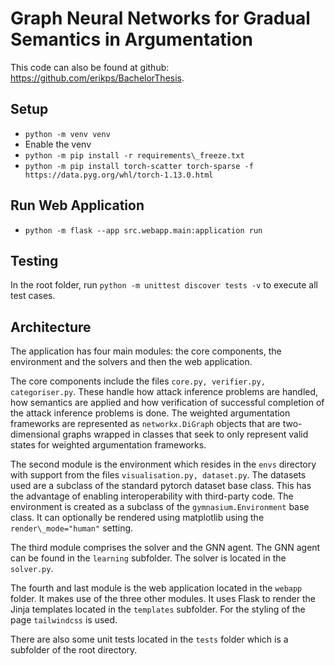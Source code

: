 # Graph Neural Networks for Gradual Semantics in Argumentation

This code can also be found at github: https://github.com/erikps/BachelorThesis.

## Setup

- `python -m venv venv`
- Enable the venv
- `python -m pip install -r requirements\_freeze.txt`
- `python -m pip install torch-scatter torch-sparse -f https://data.pyg.org/whl/torch-1.13.0.html`

## Run Web Application
- `python -m flask --app src.webapp.main:application run`

## Testing

In the root folder, run `python -m unittest discover tests -v` to execute all test cases.

## Architecture 

The application has four main modules: the core components, the environment and the solvers and then the web application.

The core components include the files `core.py, verifier.py, categoriser.py`. These handle how attack inference problems are handled, how semantics are applied and how verification of successful completion of the attack inference problems is done. The weighted argumentation frameworks are represented as `networkx.DiGraph` objects that are two-dimensional graphs wrapped in classes that seek to only represent valid states for weighted argumentation frameworks.

The second module is the environment which resides in the `envs` directory with support from the files `visualisation.py, dataset.py`. The datasets used are a subclass of the standard pytorch dataset base class. This has the advantage of enabling interoperability with third-party code. The environment is created as a subclass of the `gymnasium.Environment` base class. It can optionally be rendered using matplotlib using the `render\_mode="human"` setting. 

The third module comprises the solver and the GNN agent. The GNN agent can be found in the `learning` subfolder. The solver is located in the `solver.py`.

The fourth and last module is the web application located in the `webapp` folder. It makes use of the three other modules. It uses Flask to render the Jinja templates located in the `templates` subfolder. For the styling of the page `tailwindcss` is used.

There are also some unit tests located in the `tests` folder which is a subfolder of the root directory.